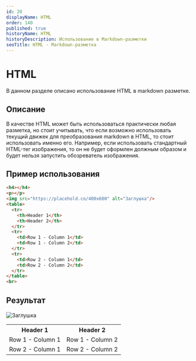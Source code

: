 ```yaml
---
id: 20
displayName: HTML
order: 140
published: true
historyName: HTML
historyDescription: Использование в Markdown-разметки
seoTitle: HTML - Markdown-разметка
---
```


# HTML
В данном разделе описано использование HTML в markdown разметке.



## Описание
В качестве HTML может быть использоваться практически любая разметка, но стоит учитывать, что если возможно
использовать текущий движек для преобразования markdown в HTML, то стоит использовать именно его.
Например, если использовать стандартный HTML-тег изображения, то он не будет оформлен должным образом
и будет нельзя запустить обозреватель изображения.



## Пример использования

```md
<h4></h4>
<p></p>
<img src="https://placehold.co/400x600" alt="Заглушка"/>
<table>
  <tr>
    <th>Header 1</th>
    <th>Header 2</th>
  </tr>
  <tr>
    <td>Row 1 - Column 1</td>
    <td>Row 1 - Column 2</td>
  </tr>
  <tr>
    <td>Row 2 - Column 1</td>
    <td>Row 2 - Column 2</td>
  </tr>
</table>
<br>
```


## Результат

<h4></h4>
<p></p>
<img src="https://placehold.co/400x600" alt="Заглушка"/>
<table>
  <tr>
    <th>Header 1</th>
    <th>Header 2</th>
  </tr>
  <tr>
    <td>Row 1 - Column 1</td>
    <td>Row 1 - Column 2</td>
  </tr>
  <tr>
    <td>Row 2 - Column 1</td>
    <td>Row 2 - Column 2</td>
  </tr>
</table>
<br>
